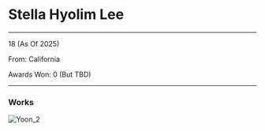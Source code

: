 # __Stella Hyolim Lee__
____
18 (As Of 2025)

From: California

Awards Won: 0 (But TBD)
____

### Works

![Yoon_2](https://github.com/user-attachments/assets/3fee026d-4a0d-4059-b94f-dd0a2d315c0b)
